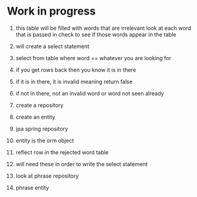 # Work in progress

1. this table will be filled with words that are irrelevant
look at each word that is passed in
check to see if those words appear in the table

2. will create a select statement
3. select from table where word == whatever you are looking for
4. if you get rows back then you know it is in there
5. if it is in there, it is invalid meaning return false
6. if not in there, not an invalid word or word not seen already
7. create a repository
8. create an entity
9. jpa spring repository
10. entity is the orm object
11. reflect row in the rejected word table
12. will need these in order to write the select statement
13. look at phrase repository
14. phrase entity
